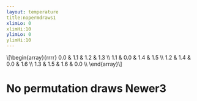```yaml
---
layout: temperature
title:nopermdraws1
xlimLo: 0
xlimHi:10 
ylimLo: 0
ylimHi:10 
---
```


\\[\begin{array}{rrrr}  0.0 & 1.1 & 1.2 & 1.3 \\\\   1.1 & 0.0 & 1.4 & 1.5 \\\\   1.2 & 1.4 & 0.0 & 1.6 \\\\   1.3 & 1.5 & 1.6 & 0.0 \\\\   \end{array}\\]
# No permutation draws Newer3

